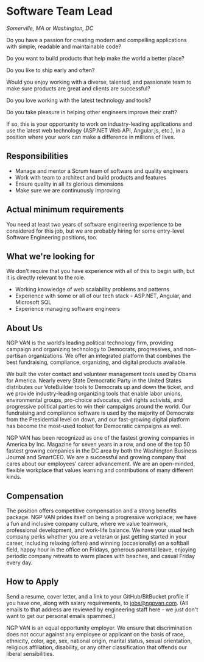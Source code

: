 Software Team Lead
================
*Somerville, MA* or *Washington, DC*

Do you have a passion for creating modern and compelling applications with simple, readable and maintainable code?

Do you want to build products that help make the world a better place?

Do you like to ship early and often?

Would you enjoy working with a diverse, talented, and passionate team to make sure products are great and clients are successful?

Do you love working with the latest technology and tools?

Do you take pleasure in helping other engineers improve their craft?

If so, this is your opportunity to work on industry-leading applications and use the latest web technology (ASP.NET Web API, Angular.js, etc.), in a position where your work can make a difference in millions of lives.

Responsibilities
----------------

* Manage and mentor a Scrum team of software and quality engineers
* Work with team to architect and build products and features
* Ensure quality in all its glorious dimensions
* Make sure we are continuously improving

Actual minimum requirements
---------------------------

You need at least two years of software engineering experience to be considered for this job, but we are probably hiring for some entry-level Software Engineering positions, too.

What we're looking for
----------------------

We don't require that you have experience with all of this to begin with, but it is directly relevant to the role.

* Working knowledge of web scalability problems and patterns
* Experience with some or all of our tech stack - ASP.NET, Angular, and Microsoft SQL
* Experience managing software engineers

About Us
--------

NGP VAN is the world’s leading political technology firm, providing campaign and organizing technology to Democrats, progressives, and non-partisan organizations. We offer an integrated platform that combines the best fundraising, compliance, organizing, and digital products available.

We built the voter contact and volunteer management tools used by Obama for America. Nearly every State Democratic Party in the United States distributes our VoteBuilder tools to Democrats up and down the ticket, and we provide industry-leading organizing tools that enable labor unions, environmental groups, pro-choice advocates, civil rights activists, and progressive political parties to win their campaigns around the world. Our fundraising and compliance software is used by the majority of Democrats from the Presidential level on down, and our fast-growing digital platform has become the most-used toolset for Democratic campaigns as well.

NGP VAN has been recognized as one of the fastest growing companies in America by Inc. Magazine for seven years in a row, and one of the top 50 fastest growing companies in the DC area by both the Washington Business Journal and SmartCEO. We are a successful and growing company that cares about our employees’ career advancement. We are an open-minded, flexible workplace that values learning and contributions of many different kinds.

Compensation
------------

The position offers competitive compensation and a strong benefits package. NGP VAN prides itself on being a progressive workplace; we have a fun and inclusive company culture, where we value teamwork, professional development, and work-life balance. We have your usual tech company perks whether you are a veteran or just getting started in your career, including relaxing (often) and winning (occasionally) on a softball field, happy hour in the office on Fridays, generous parental leave, enjoying periodic company retreats to warm places with beaches, and casual Friday every day.

How to Apply
------------

Send a resume, cover letter, and a link to your GitHub/BitBucket profile if you have one, along with salary requirements, to jobs@ngpvan.com.  (All emails to that address are reviewed by engineering staff here - we just don't want to get our personal emails spammed.)

NGP VAN is an equal opportunity employer. We ensure that discrimination does not occur against any employee or applicant on the basis of race, ethnicity, color, age, sex, national origin, marital status, sexual orientation, religious affiliation, disability, or any other classification that offends our liberal sensibilities.
